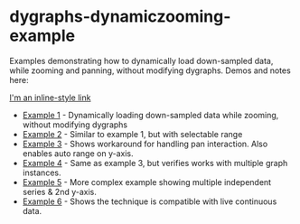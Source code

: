 dygraphs-dynamiczooming-example
===============================

Examples demonstrating how to dynamically load down-sampled data, while zooming and panning, without modifying dygraphs. Demos and notes here:

[I'm an inline-style link](https://www.google.com)

 * [Example 1](https://kaliatech.github.io/dygraphs-dynamiczooming-example/example1.html) -
  Dynamically loading down-sampled data while zooming, without modifying dygraphs
 * [Example 2](https://kaliatech.github.io/dygraphs-dynamiczooming-example/example2.html) -
  Similar to example 1, but with selectable range
 * [Example 3](https://kaliatech.github.io/dygraphs-dynamiczooming-example/example3.html) - 
 Shows workaround for handling pan interaction. Also enables auto range on y-axis.
 * [Example 4](https://kaliatech.github.io/dygraphs-dynamiczooming-example/example4.html) - 
 Same as example 3, but verifies works with multiple graph instances.
 * [Example 5](https://kaliatech.github.io/dygraphs-dynamiczooming-example/example5.html) - 
 More complex example showing multiple independent series & 2nd y-axis.
 * [Example 6](https://kaliatech.github.io/dygraphs-dynamiczooming-example/example6.html) - 
 Shows the technique is compatible with live continuous data.


